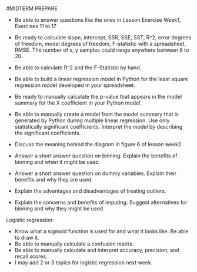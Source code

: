 #MIDTERM PREPARE

- Be able to answer questions like the ones in Lesson Exercise Week1, Exercises 11 to 17

- Be ready to calculate slope, intercept, SSR, SSE, SST, R^2, error degrees of freedom, model degrees of freedom, F-statistic with a spreadsheet, RMSE. The number of x, y samples could range anywhere between 8 to 20.
- Be able to calculate R^2 and the F-Statistic by hand.
- Be able to build a linear regression model in Python for the least square regression model developed in your spreadsheet.
- Be ready to manually calculate the p-value that appears in the model summary for the X coefficient in your Python model.
- Be able to manually create a model from the model summary that is generated by Python during multiple linear regression. Use only statistically significant coefficients. Interpret the model by describing the significant coefficients.
- Discuss the meaning behind the diagram in figure 6 of lesson week2.
- Answer a short answer question on binning. Explain the benefits of binning and when it might be used.
- Answer a short answer question on dummy variables. Explain their benefits and why they are used.
- Explain the advantages and disadvantages of treating outliers.
- Explain the concerns and benefits of imputing. Suggest alternatives for binning and why they might be used.

Logistic regression:

- Know what a sigmoid function is used for and what it looks like. Be able to draw it.
- Be able to manually calculate a confusion matrix.
- Be able to manually calculate and interpret accuracy, precision, and recall scores.
- I may add 2 or 3 topics for logistic regression next week.

